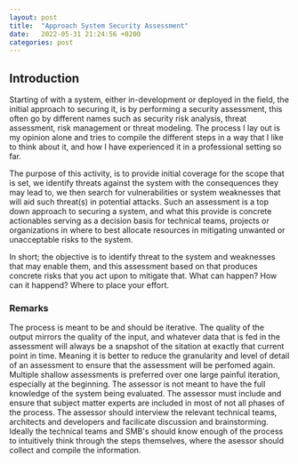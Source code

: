 ```yaml
---
layout: post
title:  "Approach System Security Assessment"
date:   2022-05-31 21:24:56 +0200
categories: post
---
```

## Introduction
Starting of with a system, either in-development or deployed in the field, the initial approach to securing it, is by performing a security assessment,
this often go by different names such as security risk analysis, threat assessment, risk management or threat modeling. The process I lay out is my  opinion alone and tries to compile the different steps in a way that I like to think about it, and how I have experienced it in a professional setting so far. 

The purpose of this activity, is to provide initial coverage for the scope that is set, we identify threats against the system with the consequences they may lead to,
we then search for  vulnerabilities or system weaknesses that will aid  such threat(s) in potential attacks.
Such an assessment is a top down approach to securing a system, and what this provide is concrete actionables serving
as a decision basis for technical teams, projects or organizations in where to best allocate resources in mitigating unwanted or unacceptable risks to the system.

In short; the objective is to identify threat to the system  and weaknesses that may enable them, and this assessment based on that produces concrete risks that you act upon to mitigate that.
What can happen? How can it happend? Where to place your effort.

### Remarks
The process is meant to be and should be iterative. The quality of the output mirrors the quality of the input, and whatever data that is fed in the assessment will always be a snapshot of the sitation 
at exactly that current point in time. Meaning it is better to reduce the granularity and level of detail of an assessment to ensure that the assessment will be perfomed again. Multiple shallow assessments is preferred over one large painful iteration, especially at the beginning.
The assessor is not meant to have the full knowledge of the system being evaluated. The assessor must include and ensure that subject matter experts are included in most of not all phases of the process.
The assessor should interview the relevant technical teams, architects and developers and facilicate discussion and brainstorming. Ideally the technical teams and SMB's should know enough of the process to intuitively think through the steps themselves, where the asessor should collect and compile the information. 


